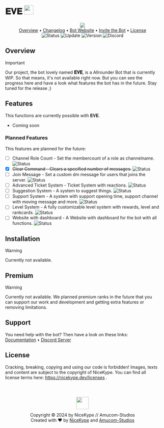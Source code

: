 # 𝐄𝐕𝐄 <img src="https://amucom-studios.de/eve/dcimg/bot-avatar.png" width="30px" height="30px">

<p align="center">
  <img src="https://amucom-studios.de/eve/dcimg/bot-banner.png"><br>
  <a href="https://github.com/NiceKype/NiceBot#overview">Overview</a> •
  <a href="/CHANGELOG.md">Changelog</a> •
  <a href="https://nicekype.dev">Bot Website</a> •
  <a href="https://github.com/NiceKype/NiceBot#overview">Invite the Bot</a> •
  <a href="https://github.com/NiceKype/NiceBot#license">License</a><br>
  <img src="https://img.shields.io/badge/Status-WIP-ed6f00.svg" alt="Status">
  <img src="https://img.shields.io/badge/Last%20Update-21.09.2024-272727.svg" alt="Update">
  <img src="https://img.shields.io/badge/Version-1.0.3-blue.svg" alt="Version">
  <img src="https://dcbadge.limes.pink/api/server/https://discord.gg/pfXZtc8ZmV?style=flat" alt="Discord" href="https://amucom-studios.de/discord">
</p>

## Overview
> [!IMPORTANT]
> Our project, the bot lovely named **𝐄𝐕𝐄**, is a Allrounder Bot that is currently WIP. So that means, it's not available right now. But you can see the progress here and have a look what features the bot has in the future. Stay tuned for the release ;)

## Features
This functions are currently possible with 𝐄𝐕𝐄.

- Coming soon

### Planned Features
This features are planned for the future:

- [ ] Channel Role Count - Set the membercount of a role as channelname. <img src="https://img.shields.io/badge/Status-WIP-ed6f00.svg" alt="Status">
- [X] ~~Clear Command - Clears a specified number of messages.~~ <img src="https://img.shields.io/badge/Status-Ready-43cc11.svg" alt="Status">
- [ ] Join Message - Set a custom dm message for users that joins the server. <img src="https://img.shields.io/badge/Status-Not%20Set-black.svg" alt="Status">
- [ ] Advanced Ticket System - Ticket System with reactions. <img src="https://img.shields.io/badge/Status-Not%20Set-black.svg" alt="Status">
- [ ] Suggestion System - A system to suggest things. <img src="https://img.shields.io/badge/Status-WIP-ed6f00.svg" alt="Status">
- [ ] Support System - A system with support opening time, support channel with moving message and more. <img src="https://img.shields.io/badge/Status-Not%20Set-black.svg" alt="Status">
- [ ] Level System - A fully customizable level system with rewards, level and rankcards. <img src="https://img.shields.io/badge/Status-Not%20Set-black.svg" alt="Status">
- [ ] Website with dashboard - A Website with dashboard for the bot with all functions. <img src="https://img.shields.io/badge/Status-Not%20Set-black.svg" alt="Status">

## Installation
> [!WARNING]
> Currently not available.

## Premium
> [!WARNING]
> Currently not available. We planned premium ranks in the future that you can support our work and development and getting extra features or removing limitations.

## Support
You need help with the bot? Then have a look on these links:<br>
[Documentation](https://github.com/NiceKype/NiceBot#support) • [Discord Server](https://amucom-studios.de/discord)

## License

Cracking, breaking, copying and using our code is forbidden! Images, texts and content are subject to the copyright of NiceKype.
You can find all license terms here: https://nicekype.dev/licenses .

<br>
<p align="center">
<a href="https://github.com/NiceKype/NiceBot"><img src="https://amucom-studios.de/eve/dcimg/bot-avatar.png" width="40px" height="40px" style="margin: 10px 0;"></a><br>
Copyright © 2024 by NiceKype // Amucom-Studios<br>
Created with ❤️ by <a href="https://nicekype.de">NiceKype</a> and <a href="https://amucom-studios.de">Amucom-Studios</a>
</p>

